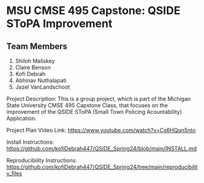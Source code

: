 #  MSU CMSE 495 Capstone: QSIDE SToPA Improvement

## Team Members
1. Shiloh Maliskey
2. Claire Benson
3. Kofi Debrah
4. Abhinav Nuthalapati
5. Jazel VanLandschoot

Project Description: This is a group project, which is part of the Michigan State University CMSE 495 Capstone Class, that focuses on the improvement of the QSIDE SToPA (Small Town Policing Acountability) Application. 

Project Plan Video Link: https://www.youtube.com/watch?v=Cs6HQqn5nto

Install Instructions: https://github.com/kofiDebrah447/QSIDE_Spring24/blob/main/INSTALL.md

Reproducibility Instructions: https://github.com/kofiDebrah447/QSIDE_Spring24/tree/main/reproducibility_files
